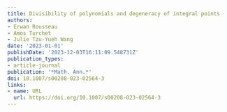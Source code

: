 ```yaml
---
title: Divisibility of polynomials and degeneracy of integral points
authors:
- Erwan Rousseau
- Amos Turchet
- Julie Tzu-Yueh Wang
date: '2023-01-01'
publishDate: '2023-12-03T16:11:09.548731Z'
publication_types:
- article-journal
publication: '*Math. Ann.*'
doi: 10.1007/s00208-023-02564-3
links:
- name: URL
  url: https://doi.org/10.1007/s00208-023-02564-3
---
```

